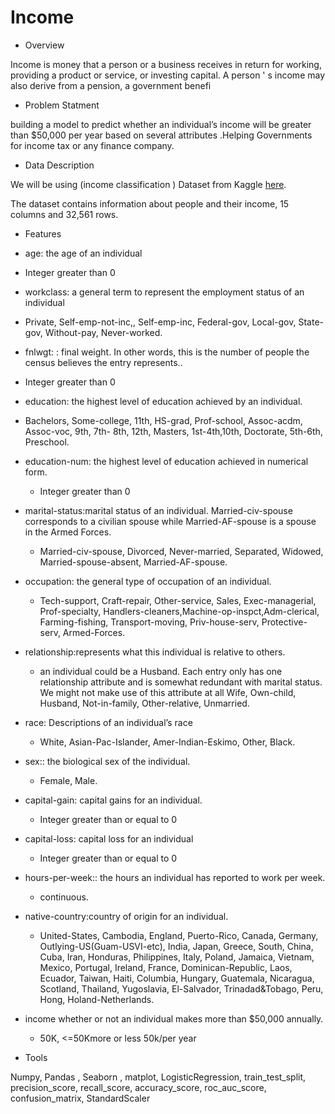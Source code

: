 # Income





- Overview

Income is money that a person or a business receives in return for working, providing a product or service, or investing capital. A person ' s income may also derive from a pension, a government benefi




- Problem Statment

building a model to predict whether an individual’s income will be greater than $50,000 per year based on several attributes .Helping Governments for income tax or any finance company.



- Data Description 

We will be using (income classification ) Dataset from Kaggle [here](https://www.kaggle.com/lodetomasi1995/income-classification/code).

The dataset contains information about people and their income, 15 columns and 32,561 rows.



- Features 

 - age: the age of an individual

 - Integer greater than 0

 - workclass: a general term to represent the employment status of an individual

  - Private, Self-emp-not-inc,, Self-emp-inc, Federal-gov, Local-gov, State-gov, Without-pay, Never-worked.

 - fnlwgt: : final weight. In other words, this is the number of people the census believes the entry represents..

 - Integer greater than 0

 - education: the highest level of education achieved by an individual.

  - Bachelors, Some-college, 11th, HS-grad, Prof-school, Assoc-acdm, Assoc-voc, 9th, 7th- 8th, 12th, Masters, 1st-4th,10th, Doctorate, 5th-6th, Preschool.

- education-num: the highest level of education achieved in numerical form.

  - Integer greater than 0

- marital-status:marital status of an individual. Married-civ-spouse corresponds to a civilian spouse while Married-AF-spouse is a spouse in the Armed Forces.

  - Married-civ-spouse, Divorced, Never-married, Separated, Widowed, Married-spouse-absent, Married-AF-spouse.

- occupation: the general type of occupation of an individual.

  - Tech-support, Craft-repair, Other-service, Sales, Exec-managerial, Prof-specialty, Handlers-cleaners,Machine-op-inspct,Adm-clerical, Farming-fishing, Transport-moving, Priv-house-serv, Protective-serv, Armed-Forces.

- relationship:represents what this individual is relative to others. 

  - an individual could be a Husband. Each entry only has
one relationship attribute and is somewhat redundant with marital status. We might not make use of this attribute at all Wife, Own-child, Husband, Not-in-family, Other-relative, Unmarried.

- race: Descriptions of an individual’s race 

  - White, Asian-Pac-Islander, Amer-Indian-Eskimo, Other, Black.

- sex:: the biological sex of the individual. 

  - Female, Male.

- capital-gain: capital gains for an individual.

  - Integer greater than or equal to 0

- capital-loss: capital loss for an individual

  - Integer greater than or equal to 0

- hours-per-week:: the hours an individual has reported to work per week.

  - continuous.

- native-country:country of origin for an individual.

  - United-States, Cambodia, England, Puerto-Rico, Canada, Germany, Outlying-US(Guam-USVI-etc), India, Japan, Greece,
    South, China, Cuba, Iran, Honduras, Philippines, Italy, Poland, Jamaica, Vietnam, Mexico, Portugal, Ireland, France,
    Dominican-Republic, Laos, Ecuador, Taiwan, Haiti, Columbia, Hungary, Guatemala, Nicaragua, Scotland, Thailand,
    Yugoslavia, El-Salvador, Trinadad&Tobago, Peru, Hong, Holand-Netherlands.

- income whether or not an individual makes more than $50,000 annually.

  - 50K, <=50Kmore or less 50k/per year






- Tools 

Numpy, Pandas , Seaborn , matplot, LogisticRegression, train_test_split, precision_score, recall_score, accuracy_score, roc_auc_score, confusion_matrix, StandardScaler
